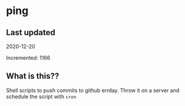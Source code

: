 # ping

## Last updated
2020-12-20

Incremented: 1166

## What is this??
Shell scripts to push commits to github errday. Throw it on a server and schedule the script with `cron`
